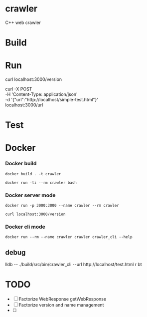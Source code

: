 # crawler

C++ web crawler

# Build

# Run

curl localhost:3000/version

curl -X POST \
-H 'Content-Type: application/json' \
-d '{"url":"http://localhost/simple-test.html"}' \
localhost:3000/url

# Test

# Docker

### Docker build

```
docker build . -t crawler

docker run -ti --rm crawler bash
```

### Docker server mode

```
docker run -p 3000:3000 --name crawler --rm crawler

curl localhost:3000/version
```

### Docker cli mode

```
docker run --rm --name crawler crawler crawler_cli --help
```

## debug

lldb -- ./build/src/bin/crawler_cli --url http://localhost/test.html
r
bt


# TODO

- [ ] Factorize WebResponse getWebResponse
- [ ] Factorize version and name management
- [ ] 
